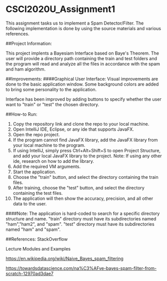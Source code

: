 # CSCI2020U_Assignment1

This assignment tasks us to implement a Spam Detector/Filter. The following implementation is done by using the source materials and various references.

##Project Information:

This project implents a Bayesiam Interface based on Baye's Theorem. The user will provide a directory path containing the train and test folders and the program will read and analyze all the files in accordance with the spam and ham algorithm.

##Improvements:
####Graphical User Interface:
Visual improvements are done to the basic application window. Some background colors are added to bring some personality to the application.

Interface has been improved by adding buttons to specify whether the user want to "train" or "test" the chosen directory.

##How-to Run:
1. Copy the repository link and clone the repo to your local machine.
2. Open IntelliJ IDE, Eclipse, or any ide that supports JavaFX.
3. Open the repo project.
4. If the program cannot find JavaFX library, add the JavaFX library from your local machine to the program.
5. If using IntelliJ, simply press Ctrl+Alt+Shift+S to open Project Structure, and add your local JavaFX library to the project. Note: If using any other ide, research on how to add the library.
6. Add the required VM arguments.
7. Start the application.
8. Choose the "train" button, and select the directory containing the train files.
9. After training, choose the "test" button, and select the directory containing the test files.
10. The application will then show the accuracy, precision, and all other data to the user.

####Note:
The application is hard-coded to search for a specific directory structure and name.
 "train" directory must have its subdirectories named "ham","ham2", and "spam". "test" directory must have its subdirectories named "ham" and "spam".

##References:
StackOverflow

Lecture Modules and Examples

https://en.wikipedia.org/wiki/Naive_Bayes_spam_filtering

https://towardsdatascience.com/na%C3%AFve-bayes-spam-filter-from-scratch-12970ad3dae7